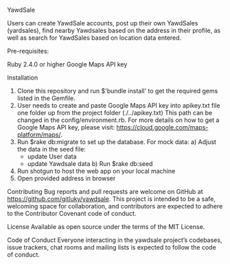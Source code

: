 YawdSale

Users can create YawdSale accounts, post up their own YawdSales (yardsales), find nearby Yawdsales based on the address in their profile, as well as search for YawdSales based on location data entered.

Pre-requisites:

Ruby 2.4.0 or higher
Google Maps API key

Installation
1) Clone this repository and run $'bundle install' to get the required gems listed in the Gemfile.
2) User needs to create and paste Google Maps API key into apikey.txt file one folder up from the project folder (./../apikey.txt) This path can be changed in the config/environment.rb.
For more details on how to get a Google Maps API key, please visit: https://cloud.google.com/maps-platform/maps/.
3) Run $rake db:migrate to set up the database.
  For mock data:
  a) Adjust the data in the seed file:
    - update User data
    - update Yawdsale data
  b) Run $rake db:seed
4) Run shotgun to host the web app on your local machine
5) Open provided address in browser

Contributing
Bug reports and pull requests are welcome on GitHub at https://github.com/gitluky/yawdsale. This project is intended to be a safe, welcoming space for collaboration, and contributors are expected to adhere to the Contributor Covenant code of conduct.

License
Available as open source under the terms of the MIT License.

Code of Conduct
Everyone interacting in the yawdsale project’s codebases, issue trackers, chat rooms and mailing lists is expected to follow the code of conduct.
